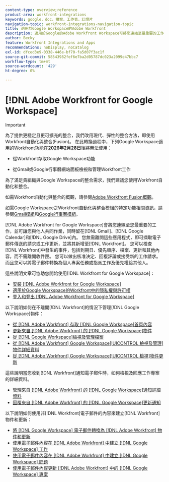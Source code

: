 ```yaml
---
content-type: overview;reference
product-area: workfront-integrations
keywords: google，doc，檔案，工作表，幻燈片
navigation-topic: workfront-integrations-navigation-topic
title: 適用於Google Workspace的Adobe Workfront
description: 適用於Google的Adobe Workfront Workspace可將您連結至最重要的工作，並可讓您在停留在Gmail、Google Calendar和Google Drive時與其他人共同作業。 您無需離開這些應用程式，即可擷取電子郵件傳送的請求或工作更新，並將其新增至Workfront。 您可以檢查Workfront中發生的事件，包括到期日、優先順序、檔案、更新和其他內容，而不需離開您的收件匣。 您可以做出核准決定、回複評論或接受新的工作請求。 而且您可以將電子郵件轉換為個人專案任務或指派工作及優先權給其他人。
author: Becky
feature: Workfront Integrations and Apps
recommendations: noDisplay, noCatalog
exl-id: dfced3e9-0338-446e-bf70-fa5d07f3ac1f
source-git-commit: 58543982fef6e7ba2d05787dc023a2099e47bbc7
workflow-type: tm+mt
source-wordcount: '429'
ht-degree: 0%

---
```


# [!DNL Adobe Workfront for Google Workspace]

>[!IMPORTANT]
>
>為了提供更穩定且更可擴充的整合，我們改用現代、彈性的整合方法，即使用Workfront自動化與整合(Fusion)。 在此轉換過程中，下列Google Workspace適用的Workfront功能在&#x200B;**2026年2月28日**&#x200B;後將無法使用：
>
>* 從Workfront存取Google Workspace功能
>
>* 從Gmail或Google行事曆網站面板檢視和管理Workfront工作
>
>為了滿足貴組織與Google Workspace的整合需求，我們建議您使用Workfront自動化和整合。
>
>如需Workfront自動化與整合的概觀，請參閱[Adobe Workfront Fusion概觀](https://experienceleague.adobe.com/zh-hant/docs/workfront-fusion/using/get-started-with-fusion/understand-workfront-fusion/workfront-fusion-overview)。
>
>如需Google Workspace之Workfront自動化與整合模組的特定功能相關資訊，請參閱[Gmail模組](https://experienceleague.adobe.com/zh-hant/docs/workfront-fusion/using/references/apps-and-their-modules/third-party-app-connectors/gmail-modules)和[Google行事曆模組](https://experienceleague.adobe.com/zh-hant/docs/workfront-fusion/using/references/apps-and-their-modules/third-party-app-connectors/google-calendar-modules)。

[!DNL Adobe Workfront for Google Workspace]會將您連線至您最重要的工作，並可讓您與他人共同作業，同時留在[!DNL Gmail]、[!DNL Google Calendar]和[!DNL Google Drive]內。 您無需離開這些應用程式，即可擷取電子郵件傳送的請求或工作更新，並將其新增至[!DNL Workfront]。 您可以檢查[!DNL Workfront]中發生的事件，包括到期日、優先順序、檔案、更新和其他內容，而不需離開收件匣。 您可以做出核准決定、回複評論或接受新的工作請求。 而且您可以將電子郵件轉換為個人專案任務或指派工作及優先權給其他人。

這些說明文章可協助您開始使用[!DNL Workfront for Google Workspace]：

* [安裝 [!DNL Adobe Workfront for Google Workspace]](../../workfront-integrations-and-apps/workfront-for-g-suite/install-workfront-for-gsuite.md)
* [適用於Google Workspace的Workfront中的隱私權與許可權](../../workfront-integrations-and-apps/workfront-for-g-suite/privacy-and-permissions-in-g-suite.md)
* [登入和登出 [!DNL Adobe Workfront for Google Workspace]](../../workfront-integrations-and-apps/workfront-for-g-suite/log-in-and-out-wf-for-gsuite.md)

以下說明如何在不離開[!DNL Workfront]的情況下管理[!DNL Google Workspace]物件：

* [從 [!DNL Adobe Workfront] 存取 [!DNL Google Workspace]首頁內容](../../workfront-integrations-and-apps/workfront-for-g-suite/access-wf-home-content-from-g-suite.md)
* [更新來自 [!DNL Adobe Workfront] 的 [!DNL Google Workspace]物件](../../workfront-integrations-and-apps/workfront-for-g-suite/update-a-workfront-object-in-gsuite.md)
* [從 [!DNL Google Workspace]檢視及管理檔案](../../workfront-integrations-and-apps/workfront-for-g-suite/view-and-manage-documents-in-gsuite.md)
* [從 [!DNL Adobe Workfront] Google Workspace[!UICONTROL 檢視及管理]物件詳細資料](../../workfront-integrations-and-apps/workfront-for-g-suite/view-manage-work-item-details-in-gsuite.md)
* [從 [!DNL Adobe Workfront] Google Workspace[!UICONTROL 檢視]物件更新](../../workfront-integrations-and-apps/workfront-for-g-suite/view-object-updates-in-gsuite.md)

這些說明當您收到[!DNL Workfront]通知電子郵件時，如何檢視及回應工作專案的詳細資料。

* [管理來自 [!DNL Adobe Workfront] 的 [!DNL Google Workspace]通知詳細資料](../../workfront-integrations-and-apps/workfront-for-g-suite/manage-wf-email-notification-details-in-gsuite.md)
* [回覆來自 [!DNL Adobe Workfront] 的 [!DNL Google Workspace]更新通知](../../workfront-integrations-and-apps/workfront-for-g-suite/reply-to-wf-update-notification-from-gsuite.md)

以下說明如何使用非[!DNL Workfront]電子郵件的內容來建立[!DNL Workfront]物件和更新：

* [將 [!DNL Google Workspace] 電子郵件轉換為 [!DNL Adobe Workfront] 物件和更新](../../workfront-integrations-and-apps/workfront-for-g-suite/turn-gsuite-emails-into-wf-objects-and-updates.md)
* [使用電子郵件內容在 [!DNL Adobe Workfront] 中建立 [!DNL Google Workspace] 工作](../../workfront-integrations-and-apps/workfront-for-g-suite/create-wf-task-in-gsuite-using-email-content.md)
* [使用電子郵件內容在 [!DNL Adobe Workfront] 中建立 [!DNL Google Workspace] 問題](../../workfront-integrations-and-apps/workfront-for-g-suite/create-wf-issue-in-g-suite-using-email-content.md)
* [使用電子郵件內容更新 [!DNL Adobe Workfront] 中的 [!DNL Google Workspace] 專案](../../workfront-integrations-and-apps/workfront-for-g-suite/update-wf-item-using-email-content.md)
